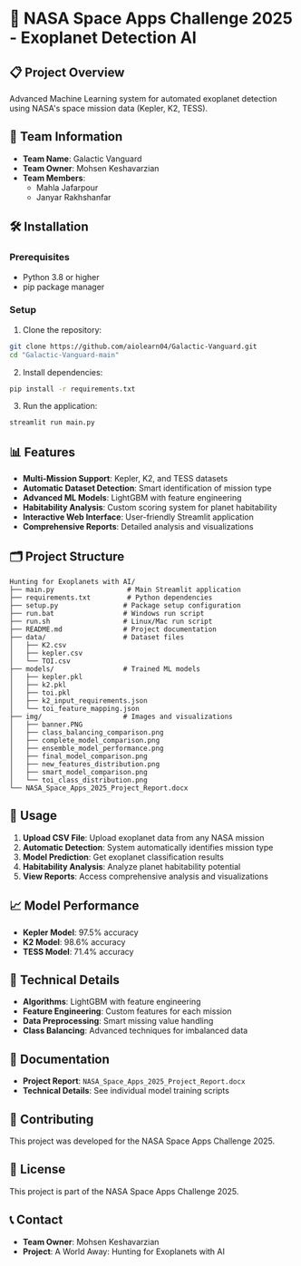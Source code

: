 # 🚀 NASA Space Apps Challenge 2025 - Exoplanet Detection AI

## 📋 Project Overview
Advanced Machine Learning system for automated exoplanet detection using NASA's space mission data (Kepler, K2, TESS).

## 🎯 Team Information
- **Team Name**: Galactic Vanguard
- **Team Owner**: Mohsen Keshavarzian
- **Team Members**: 
  - Mahla Jafarpour
  - Janyar Rakhshanfar

## 🛠️ Installation

### Prerequisites
- Python 3.8 or higher
- pip package manager

### Setup
1. Clone the repository:
```bash
git clone https://github.com/aiolearn04/Galactic-Vanguard.git
cd "Galactic-Vanguard-main"
```

2. Install dependencies:
```bash
pip install -r requirements.txt
```

3. Run the application:
```bash
streamlit run main.py
```

## 📊 Features
- **Multi-Mission Support**: Kepler, K2, and TESS datasets
- **Automatic Dataset Detection**: Smart identification of mission type
- **Advanced ML Models**: LightGBM with feature engineering
- **Habitability Analysis**: Custom scoring system for planet habitability
- **Interactive Web Interface**: User-friendly Streamlit application
- **Comprehensive Reports**: Detailed analysis and visualizations

## 🗂️ Project Structure
```
Hunting for Exoplanets with AI/
├── main.py                  # Main Streamlit application
├── requirements.txt         # Python dependencies
├── setup.py                # Package setup configuration
├── run.bat                 # Windows run script
├── run.sh                  # Linux/Mac run script
├── README.md               # Project documentation
├── data/                   # Dataset files
│   ├── K2.csv
│   ├── kepler.csv
│   └── TOI.csv
├── models/                 # Trained ML models
│   ├── kepler.pkl
│   ├── k2.pkl
│   ├── toi.pkl
│   ├── k2_input_requirements.json
│   └── toi_feature_mapping.json
├── img/                    # Images and visualizations
│   ├── banner.PNG
│   ├── class_balancing_comparison.png
│   ├── complete_model_comparison.png
│   ├── ensemble_model_performance.png
│   ├── final_model_comparison.png
│   ├── new_features_distribution.png
│   ├── smart_model_comparison.png
│   └── toi_class_distribution.png
└── NASA_Space_Apps_2025_Project_Report.docx
```

## 🚀 Usage
1. **Upload CSV File**: Upload exoplanet data from any NASA mission
2. **Automatic Detection**: System automatically identifies mission type
3. **Model Prediction**: Get exoplanet classification results
4. **Habitability Analysis**: Analyze planet habitability potential
5. **View Reports**: Access comprehensive analysis and visualizations

## 📈 Model Performance
- **Kepler Model**: 97.5% accuracy
- **K2 Model**: 98.6% accuracy  
- **TESS Model**: 71.4% accuracy

## 🔬 Technical Details
- **Algorithms**: LightGBM with feature engineering
- **Feature Engineering**: Custom features for each mission
- **Data Preprocessing**: Smart missing value handling
- **Class Balancing**: Advanced techniques for imbalanced data

## 📄 Documentation
- **Project Report**: `NASA_Space_Apps_2025_Project_Report.docx`
- **Technical Details**: See individual model training scripts

## 🤝 Contributing
This project was developed for the NASA Space Apps Challenge 2025.

## 📜 License
This project is part of the NASA Space Apps Challenge 2025.

## 📞 Contact
- **Team Owner**: Mohsen Keshavarzian
- **Project**: A World Away: Hunting for Exoplanets with AI
